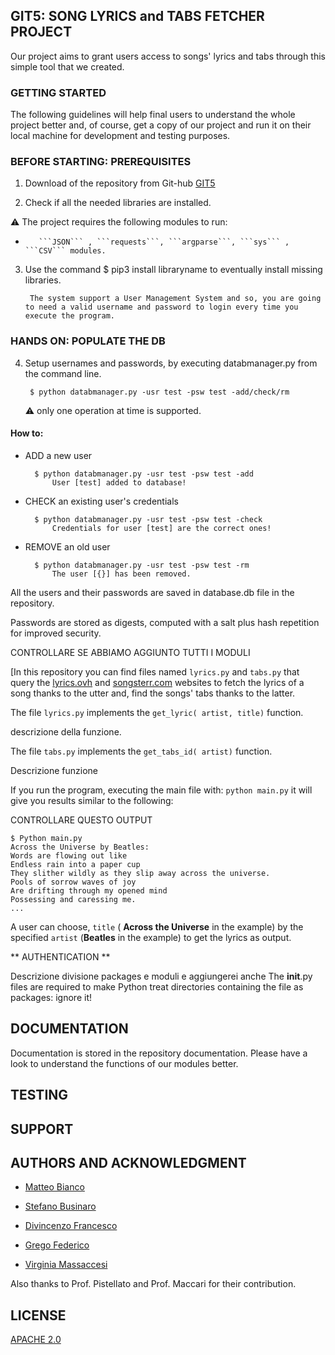 ## GIT5: SONG LYRICS and TABS FETCHER PROJECT

Our project aims to grant users access to songs' lyrics and tabs through this simple tool that we created. 

### GETTING STARTED
The following guidelines will help final users to understand the whole project better and, of course, get a copy of our project and run it on their local machine for development and testing purposes.


### BEFORE STARTING: PREREQUISITES

1. Download of the repository from Git-hub [GIT5](https://github.com/Matteo-Cobian/lyrics_git5)

2. Check if all the needed libraries are installed.


:warning: The project requires the following modules to run:

-		 ```JSON``` , ```requests```, ```argparse```, ```sys``` , ```CSV``` modules. 

3. Use the command $ pip3 install libraryname to eventually install missing libraries.




		The system support a User Management System and so, you are going to need a valid username and password to login every time you execute the program.

### HANDS ON: POPULATE THE DB

4. Setup usernames and passwords, by executing databmanager.py from the command line.

		$ python databmanager.py -usr test -psw test -add/check/rm

	:warning: only one operation at time is supported.

#### How to:

- ADD a new user

		$ python databmanager.py -usr test -psw test -add
			User [test] added to database!	
	

- CHECK an existing user's credentials

		$ python databmanager.py -usr test -psw test -check
			Credentials for user [test] are the correct ones!


- REMOVE an old user

		$ python databmanager.py -usr test -psw test -rm
			The user [{}] has been removed.


All the users and their passwords are saved in database.db file in the repository. 

Passwords are stored as digests, computed with a salt plus hash repetition for improved security.




CONTROLLARE SE ABBIAMO AGGIUNTO TUTTI I MODULI 

[In this repository you can find files named ```lyrics.py``` and ```tabs.py``` that query the [lyrics.ovh](https://lyricsovh.docs.apiary.io/#) and [songsterr.com](http://www.songsterr.com/a/wa/song?id=) websites to fetch the lyrics of a song thanks to the utter and, find the songs' tabs thanks to the latter. 


The file ```lyrics.py``` implements the ```get_lyric( artist, title)``` function.

descrizione della funzione.

The file ```tabs.py``` implements the ```get_tabs_id( artist)``` function.

Descrizione funzione 



If you run the program, executing the main file with: ```python main.py``` it will give you results similar to the following: 

CONTROLLARE QUESTO OUTPUT 

```
$ Python main.py
Across the Universe by Beatles:
Words are flowing out like 
Endless rain into a paper cup
They slither wildly as they slip away across the universe.
Pools of sorrow waves of joy
Are drifting through my opened mind
Possessing and caressing me.
...
```



A user can choose, ```title``` ( **Across the Universe** in the example) by the specified ```artist``` (**Beatles** in the example) to get the lyrics as output.

** AUTHENTICATION **

Descrizione divisione packages e moduli e aggiungerei anche 
The __init__.py files are required to make Python treat directories containing the file as packages: ignore it!


## DOCUMENTATION
Documentation is stored in the repository documentation. Please have a look to understand the functions of our modules better.



## TESTING

## SUPPORT


## AUTHORS AND ACKNOWLEDGMENT

- [Matteo Bianco](https://github.com/Matteo-Cobian)


- [Stefano Businaro](https://github.com/businer)


- [Divincenzo Francesco](https://github.com/divi999)


- [Grego Federico](https://github.com/Fede2302)


- [Virginia Massaccesi](https://github.com/Virginiaemme)


Also thanks to Prof. Pistellato and Prof. Maccari for their contribution.



## LICENSE
[APACHE 2.0](https://choosealicense.com/licenses/apache-2.0/)


